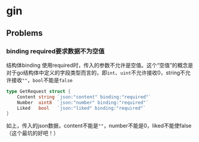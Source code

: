 # gin

## Problems

### binding required要求数据不为空值

结构体binding 使用required时，传入的参数不允许是空值。这个“空值”的概念是对于go结构体中定义的字段类型而言的，即`int`、`uint`不允许接收0，string不允许接收`""`，`bool`不能是`false`

```go
type GetRequest struct {
    Content string `json:"content" binding:"required"`
    Number  uint8  `json:"number" binding:"required"`
    Liked   bool   `json:"liked" binding:"required"`
}
```

如上，传入的json数据，content不能是`""`，number不能是0，liked不能使false（这个最坑的好吧！）

